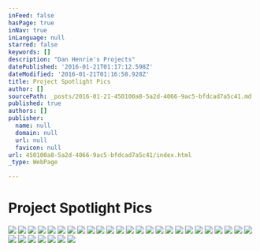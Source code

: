 ```yaml
---
inFeed: false
hasPage: true
inNav: true
inLanguage: null
starred: false
keywords: []
description: "Dan Henrie's Projects"
datePublished: '2016-01-21T01:17:12.598Z'
dateModified: '2016-01-21T01:16:58.928Z'
title: Project Spotlight Pics
author: []
sourcePath: _posts/2016-01-21-450100a8-5a2d-4066-9ac5-bfdcad7a5c41.md
published: true
authors: []
publisher:
  name: null
  domain: null
  url: null
  favicon: null
url: 450100a8-5a2d-4066-9ac5-bfdcad7a5c41/index.html
_type: WebPage

---
```

# Project Spotlight Pics
![](https://the-grid-user-content.s3-us-west-2.amazonaws.com/fb041a71-d650-40a7-99c2-feb269a67a04.jpg)
![](https://the-grid-user-content.s3-us-west-2.amazonaws.com/7b2ad345-015a-4489-96f1-8a0e1a880e52.jpg)
![](https://the-grid-user-content.s3-us-west-2.amazonaws.com/0c52f5f0-e690-43ef-a593-173487474719.jpg)
![](https://the-grid-user-content.s3-us-west-2.amazonaws.com/4ea5655a-8e75-4096-98a3-0824269435bf.jpg)
![](https://the-grid-user-content.s3-us-west-2.amazonaws.com/10842fe0-81a6-4b19-9280-f72a115b1c1a.jpg)
![](https://the-grid-user-content.s3-us-west-2.amazonaws.com/c13e8579-2b48-43b3-ad51-aa51f8499f28.jpg)
![](https://the-grid-user-content.s3-us-west-2.amazonaws.com/8a8c91aa-f81a-46a1-bf8f-0236d5357570.jpg)
![](https://the-grid-user-content.s3-us-west-2.amazonaws.com/f79810b9-0016-490d-b839-70c41ca6c700.jpg)
![](https://the-grid-user-content.s3-us-west-2.amazonaws.com/e7fbaa15-df6d-49e6-91f6-6a14ae3bae57.jpg)
![](https://the-grid-user-content.s3-us-west-2.amazonaws.com/28896108-e40a-45e2-be0c-2d2cfdec4d17.jpg)
![](https://the-grid-user-content.s3-us-west-2.amazonaws.com/226b81e7-34ee-47b8-90b7-1accd4723867.jpg)
![](https://the-grid-user-content.s3-us-west-2.amazonaws.com/36cd2f1a-2029-4f9b-84ab-7932409dc128.jpg)
![](https://the-grid-user-content.s3-us-west-2.amazonaws.com/05b0ecc8-870f-44db-b456-51373755e9dd.gif)
![](https://the-grid-user-content.s3-us-west-2.amazonaws.com/f0bdf115-6e2d-4589-a12f-66f3f88e0494.jpg)
![](https://the-grid-user-content.s3-us-west-2.amazonaws.com/3bbfa045-5b42-4245-b61d-481f261d7000.jpg)
![](https://the-grid-user-content.s3-us-west-2.amazonaws.com/5871815f-cd0f-4d53-9699-a31e11e31c0a.jpg)
![](https://the-grid-user-content.s3-us-west-2.amazonaws.com/970baec1-fa3a-4703-9baa-3511e4c07dcc.jpg)
![](https://the-grid-user-content.s3-us-west-2.amazonaws.com/5de524e2-c820-4383-92bf-fa6981851206.jpg)
![](https://the-grid-user-content.s3-us-west-2.amazonaws.com/297005c0-b6db-4a3f-b7a6-36b80627d24f.jpg)
![](https://the-grid-user-content.s3-us-west-2.amazonaws.com/11bfcecd-9d23-41b8-b4f1-9694e8777729.jpg)
![](https://the-grid-user-content.s3-us-west-2.amazonaws.com/db5d6777-106c-444f-848f-3b9e9a9e1a5f.jpg)
![](https://the-grid-user-content.s3-us-west-2.amazonaws.com/41cf61a4-0cab-4d1b-a19f-93f41d4d691c.jpg)
![](https://the-grid-user-content.s3-us-west-2.amazonaws.com/8f497792-44cc-4375-9dd6-b87c3a67daf4.jpg)
![](https://the-grid-user-content.s3-us-west-2.amazonaws.com/751468be-d170-4daf-907d-516ec1de7e29.jpg)
![](https://the-grid-user-content.s3-us-west-2.amazonaws.com/e294a5fe-7ac8-4ec4-9cf0-4ec492acad5e.jpg)
![](https://the-grid-user-content.s3-us-west-2.amazonaws.com/814d30a7-4bbc-4411-a3c0-8699e3f9fd44.jpg)
![](https://the-grid-user-content.s3-us-west-2.amazonaws.com/abcfb30c-9b21-47e8-8a1b-d02088361b39.jpg)
![](https://the-grid-user-content.s3-us-west-2.amazonaws.com/422785ee-5d2b-4f33-b42b-54030ae189a9.jpg)
![](https://the-grid-user-content.s3-us-west-2.amazonaws.com/305c0ce1-d9d4-4ab0-bd44-a44564495a88.jpg)
![](https://the-grid-user-content.s3-us-west-2.amazonaws.com/ea46b90c-929e-4267-a3a3-e21d168756bf.jpg)
![](https://the-grid-user-content.s3-us-west-2.amazonaws.com/7eb1b2f2-fa08-43b8-b5ba-24bca48f1fb3.jpg)
![](https://the-grid-user-content.s3-us-west-2.amazonaws.com/e06444a4-b5c8-4c30-9d49-8ac2ac3052f9.jpg)